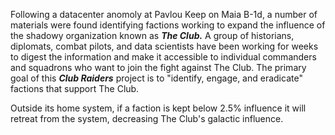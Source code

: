 Following a datacenter anomoly at Pavlou Keep on Maia B-1d, a number of materials were found identifying
factions working to expand the influence of the shadowy organization known as ***The Club.***  A group of historians, diplomats, combat pilots, and data scientists have been working for weeks to digest the information
and make it accessible to individual commanders and squadrons who want to join the fight against The Club. The primary goal of this ***Club Raiders*** project is to "identify, engage, and eradicate" factions that support The Club.

Outside its home system, if a faction is kept below 2.5% influence it will retreat from the system, decreasing The Club's 
galactic influence.
